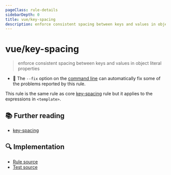 ```yaml
---
pageClass: rule-details
sidebarDepth: 0
title: vue/key-spacing
description: enforce consistent spacing between keys and values in object literal properties
---
```

# vue/key-spacing
> enforce consistent spacing between keys and values in object literal properties

- :wrench: The `--fix` option on the [command line](https://eslint.org/docs/user-guide/command-line-interface#fixing-problems) can automatically fix some of the problems reported by this rule.

This rule is the same rule as core [key-spacing] rule but it applies to the expressions in `<template>`.

## :books: Further reading

- [key-spacing]

[key-spacing]: https://eslint.org/docs/rules/key-spacing

## :mag: Implementation

- [Rule source](https://github.com/vuejs/eslint-plugin-vue/blob/master/lib/rules/key-spacing.js)
- [Test source](https://github.com/vuejs/eslint-plugin-vue/blob/master/tests/lib/rules/key-spacing.js)

